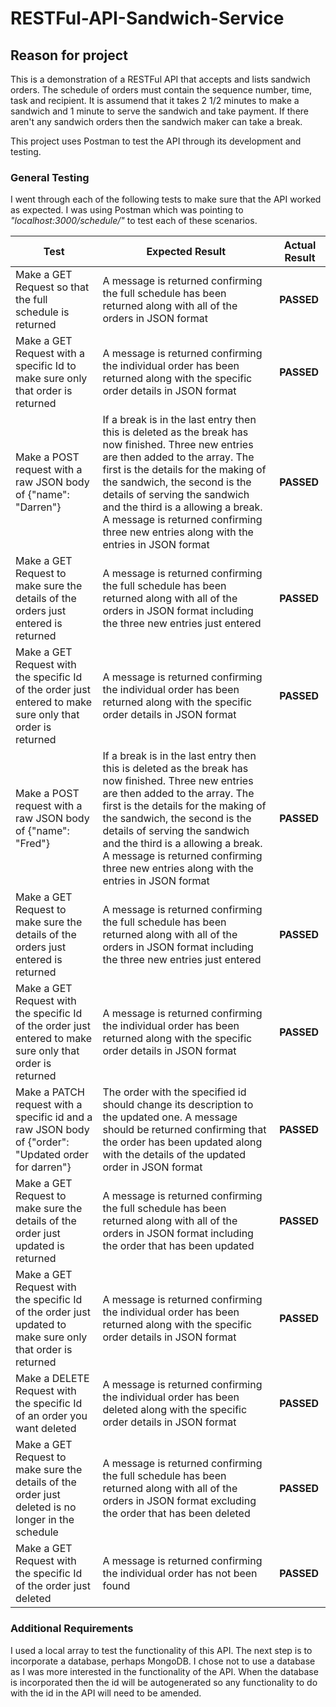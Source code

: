 # RESTFul-API-Sandwich-Service

## Reason for project
This is a demonstration of a RESTFul API that accepts and lists sandwich orders. The schedule of orders must contain the sequence number, time, task and recipient. It is assumend that it takes 2 1/2 minutes to make a sandwich and 1 minute to serve the sandwich and take payment. If there aren't any sandwich orders then the sandwich maker can take a break. 

This project uses Postman to test the API through its development and testing. 

### General Testing

I went through each of the following tests to make sure that the API worked as expected. I was using Postman which was pointing to _"localhost:3000/schedule/"_ to test each of these scenarios.

| Test | Expected Result | Actual Result |
| ---------- | ------ | ----------- |
| Make a GET Request so that the full schedule is returned | A message is returned confirming the full schedule has been returned along with all of the orders in JSON format |  **PASSED** |
| Make a GET Request with a specific Id to make sure only that order is returned | A message is returned confirming the individual order has been returned along with the specific order details in JSON format | **PASSED** |
| Make a POST request with a raw JSON body of {"name": "Darren"}  | If a break is in the last entry then this is deleted as the break has now finished. Three new entries are then added to the array. The first is the details for the making of the sandwich, the second is the details of serving the sandwich and the third is a allowing a break. A message is returned confirming three new entries along with the entries in JSON format | **PASSED** |
| Make a GET Request to make sure the details of the orders just entered is returned | A message is returned confirming the full schedule has been returned along with all of the orders in JSON format including the three new entries just entered |  **PASSED** |
| Make a GET Request with the specific Id of the order just entered to make sure only that order is returned | A message is returned confirming the individual order has been returned along with the specific order details in JSON format | **PASSED** |
| Make a POST request with a raw JSON body of {"name": "Fred"}  | If a break is in the last entry then this is deleted as the break has now finished. Three new entries are then added to the array. The first is the details for the making of the sandwich, the second is the details of serving the sandwich and the third is a allowing a break. A message is returned confirming three new entries along with the entries in JSON format | **PASSED** |
| Make a GET Request to make sure the details of the orders just entered is returned | A message is returned confirming the full schedule has been returned along with all of the orders in JSON format including the three new entries just entered |  **PASSED** |
| Make a GET Request with the specific Id of the order just entered to make sure only that order is returned | A message is returned confirming the individual order has been returned along with the specific order details in JSON format | **PASSED** |
| Make a PATCH request with a specific id and a raw JSON body of {"order": "Updated order for darren"}  | The order with the specified id should change its description to the updated one. A message should be returned confirming that the order has been updated along with the details of the updated order in JSON format | **PASSED** |
| Make a GET Request to make sure the details of the order just updated is returned | A message is returned confirming the full schedule has been returned along with all of the orders in JSON format including the order that has been updated |  **PASSED** |
| Make a GET Request with the specific Id of the order just updated to make sure only that order is returned | A message is returned confirming the individual order has been returned along with the specific order details in JSON format | **PASSED** |
| Make a DELETE Request with the specific Id of an order you want deleted | A message is returned confirming the individual order has been deleted along with the specific order details in JSON format | **PASSED** |
| Make a GET Request to make sure the details of the order just deleted is no longer in the schedule | A message is returned confirming the full schedule has been returned along with all of the orders in JSON format excluding the order that has been deleted |  **PASSED** |
| Make a GET Request with the specific Id of the order just deleted | A message is returned confirming the individual order has not been found | **PASSED** |

### Additional Requirements
I used a local array to test the functionality of this API. The next step is to incorporate a database, perhaps MongoDB. I chose not to use a database as I was more interested in the functionality of the API. When the database is incorporated then the id will be autogenerated so any functionality to do with the id in the API will need to be amended. 
